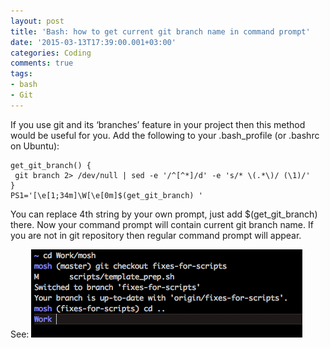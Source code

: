 ```yaml
---
layout: post
title: 'Bash: how to get current git branch name in command prompt'
date: '2015-03-13T17:39:00.001+03:00'
categories: Coding
comments: true
tags:
- bash
- Git
---
```


If you use git and its ‘branches’ feature in your project then this method would be useful for you.
Add the following to your .bash_profile (or .bashrc on Ubuntu):

	get_git_branch() {
     git branch 2> /dev/null | sed -e '/^[^*]/d' -e 's/* \(.*\)/ (\1)/'
    }
	PS1='[\e[1;34m]\W[\e[0m]$(get_git_branch) '

You can replace 4th string by your own prompt, just add $(get_git_branch) there.
Now your command prompt will contain current git branch name. If you are not in git repository then regular command prompt will appear.

See:
![](/assets/images/2015/git_branch_cli.png)